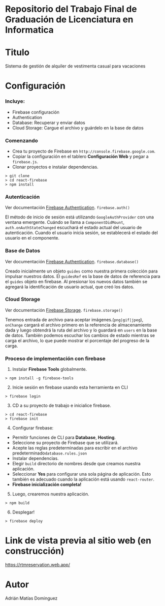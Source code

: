 # Repositorio del Trabajo Final de Graduación de Licenciatura en Informatica

# Titulo
Sistema de gestión de alquiler de vestimenta casual para vacaciones

# Configuración

### Incluye:
- Firebase configuración
- Authentication
- Database: Recuperar y enviar datos
- Cloud Storage: Cargue el archivo y guárdelo en la base de datos

### Comenzando
- Crea tu proyecto de Firebase en `http://console.firebase.google.com`.
- Copiar la configuración en el tablero **Configuración Web** y pegar a `firebase.js`.
- Clonar proyectos e instalar dependencias.
```
> git clone 
> cd react-firebase
> npm install
```

### Autenticación
Ver documentación [Firebase Authentication](https://firebase.google.com/docs/auth/web/start).
`firebase.auth()`

El método de inicio de sesión está utilizando `GoogleAuthProvider` con una ventana emergente. Cuándo se llama a `ComponentDidMount`,
`auth.onAuthStateChanged` escuchará el estado actual del usuario de autenticación. Cuando el usuario inicia sesión, se establecerá el estado del usuario en el componente.

### Base de Datos
Ver documentación [Firebase Authentication](https://firebase.google.com/docs/auth/).
`firebase.database()`

Creado inicialmente un objeto `guides` como nuestra primera colección para impulsar nuestros datos. El `guidesRef` es la base de datos de referencia para el `guides` objeto en firebase.
Al presionar los nuevos datos también se agregará la identificación de usuario actual, que creó los datos.

### Cloud Storage
Ver documentación [Firebase Storage](https://firebase.google.com/docs/storage/web/start).
`firebase.storage()`

Tenemos entrada de archivo para aceptar imágenes.(`png|gif|jpeg`),
`onChange` cargará el archivo primero en la referencia de almacenamiento dada y luego obtendrá la ruta del archivo y lo guardará en `users` en la base de datos.
También podemos escuchar los cambios de estado mientras se carga el archivo, lo que puede mostrar el porcentaje del progreso de la carga.

### Proceso de implementación con firebase
1. Instalar **Firebase Tools** globalmente.
```
> npm install -g firebase-tools
```
2. Inicie sesión en firebase usando esta herramienta en CLI
```
> firebase login
```
3. CD a su proyecto de trabajo e inicialice firebase.
```
> cd react-firebase
> firebase init
```
4. Configurar firebase:
- Permitir funciones de CLI para **Database**, **Hosting**.
- Seleccione su proyecto de Firebase que se utilizará.
- Acepte las reglas predeterminadas para escribir en el archivo predeterminado`database.rules.json`
- Instalar dependencias.
- Elegir `build` directorio de nombres desde que creamos nuestra aplicación.
- Seleccionar **Yes** para configurar una sola página de aplicación. Esto también es adecuado cuando la aplicación está usando `react-router`.
- **Firebase inicialización completa!**

5. Luego, crearemos nuestra aplicación.
```
> npm build
```
6. Desplegar!
```
> firebase deploy
```

# Link de vista previa al sitio web (en construcción)
https://rtmreservation.web.app/

# Autor
Adrián Matías Dominguez
